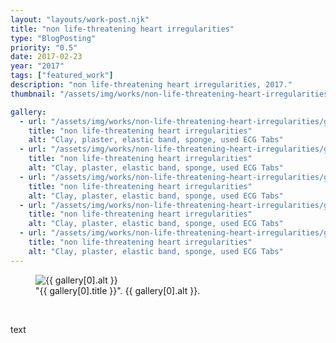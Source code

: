 ```yaml
---
layout: "layouts/work-post.njk"
title: "non life-threatening heart irregularities"
type: "BlogPosting"
priority: "0.5"
date: 2017-02-23
year: "2017"
tags: ["featured_work"]
description: "non life-threatening heart irregularities, 2017."
thumbnail: "/assets/img/works/non-life-threatening-heart-irregularities/post-thumbnail.webp"

gallery:
  - url: "/assets/img/works/non-life-threatening-heart-irregularities/gallery/non-life-threatening-heart-irregularities-1.webp"
    title: "non life-threatening heart irregularities"
    alt: "Clay, plaster, elastic band, sponge, used ECG Tabs"
  - url: "/assets/img/works/non-life-threatening-heart-irregularities/gallery/non-life-threatening-heart-irregularities-2.webp"
    title: "non life-threatening heart irregularities"
    alt: "Clay, plaster, elastic band, sponge, used ECG Tabs"
  - url: "/assets/img/works/non-life-threatening-heart-irregularities/gallery/non-life-threatening-heart-irregularities-3.webp"
    title: "non life-threatening heart irregularities"
    alt: "Clay, plaster, elastic band, sponge, used ECG Tabs"
  - url: "/assets/img/works/non-life-threatening-heart-irregularities/gallery/non-life-threatening-heart-irregularities-4.webp"
    title: "non life-threatening heart irregularities"
    alt: "Clay, plaster, elastic band, sponge, used ECG Tabs"
  - url: "/assets/img/works/non-life-threatening-heart-irregularities/gallery/non-life-threatening-heart-irregularities-5.webp"
    title: "non life-threatening heart irregularities"
    alt: "Clay, plaster, elastic band, sponge, used ECG Tabs"
---
```


<figure class="main-article__figure">
    <img src="{{ gallery[0].url  }}" alt="{{ gallery[0].alt }}" title="{{ gallery[0].title }}">
        <figcaption>
            "{{ gallery[0].title }}". {{ gallery[0].alt }}.
        </figcaption>
</figure>

<br>

<p class="indent">text</p>

<br>
<br>